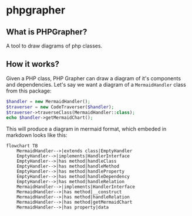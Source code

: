 # phpgrapher

## What is PHPGrapher?

A tool to draw diagrams of php classes.

## How it works?

Given a PHP class, PHP Grapher can draw a diagram of it's components and dependencies. Let's say we want a diagram of a `MermaidHandler` class from this package:

````php
$handler = new MermaidHandler();
$traverser = new CodeTraverser($handler);
$traverser->traverseClass(MermaidHandler::class); 
echo $handler->getMermaidChart();
````
This will produce a diagram in mermaid format, which embeded in markdown looks like this:

```mermaid
flowchart TB
    MermaidHandler-->|extends class|EmptyHandler
    EmptyHandler-->|implements|HandlerInterface
    EmptyHandler-->|has method|handleClass
    EmptyHandler-->|has method|handleMethod
    EmptyHandler-->|has method|handleProperty
    EmptyHandler-->|has method|handleDependency
    EmptyHandler-->|has method|handleRelation
    MermaidHandler-->|implements|HandlerInterface
    MermaidHandler-->|has method|__construct
    MermaidHandler-->|has method|handleRelation
    MermaidHandler-->|has method|getMermaidChart
    MermaidHandler-->|has property|data
```